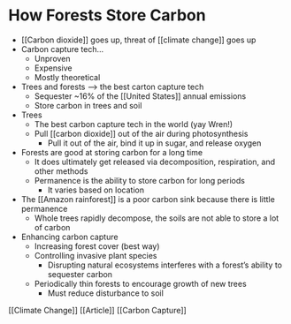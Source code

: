 # How Forests Store Carbon
-   [[Carbon dioxide]] goes up, threat of [[climate change]] goes up
-   Carbon capture tech...
    -   Unproven
    -   Expensive
    -   Mostly theoretical
-   Trees and forests —> the best carton capture tech
    -   Sequester ~16% of the [[United States]] annual emissions
    -   Store carbon in trees and soil
-   Trees
    -   The best carbon capture tech in the world (yay Wren!)
    -   Pull [[carbon dioxide]] out of the air during photosynthesis
        -   Pull it out of the air, bind it up in sugar, and release oxygen
-   Forests are good at storing carbon for a long time
    -   It does ultimately get released via decomposition, respiration, and other methods
    -   Permanence is the ability to store carbon for long periods
        -   It varies based on location
-   The [[Amazon rainforest]] is a poor carbon sink because there is little permanence
    -   Whole trees rapidly decompose, the soils are not able to store a lot of carbon
-   Enhancing carbon capture
    -   Increasing forest cover (best way)
    -   Controlling invasive plant species
        -   Disrupting natural ecosystems interferes with a forest’s ability to sequester carbon
    -   Periodically thin forests to encourage growth of new trees
        -   Must reduce disturbance to soil

[[Climate Change]] [[Article]] [[Carbon Capture]]